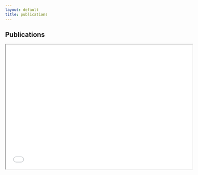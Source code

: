 ```yaml
---
layout: default
title: publications
---
```


## Publications

<iframe src="files/Fit_Me_Paper.pdf" width="600" height="400"></iframe>
